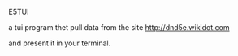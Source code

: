 E5TUI

a tui program thet pull data from the site http://dnd5e.wikidot.com

and present it in your terminal.

